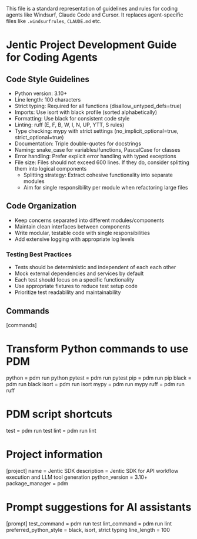 This file is a standard representation of guidelines and rules for coding agents like Windsurf, Claude Code and Cursor. It replaces agent-specific files like `.windsurfrules`, `CLAUDE.md` etc.

# Jentic Project Development Guide for Coding Agents

## Code Style Guidelines
- Python version: 3.10+
- Line length: 100 characters
- Strict typing: Required for all functions (disallow_untyped_defs=true)
- Imports: Use isort with black profile (sorted alphabetically)
- Formatting: Use black for consistent code style
- Linting: ruff (E, F, B, W, I, N, UP, YTT, S rules)
- Type checking: mypy with strict settings (no_implicit_optional=true, strict_optional=true)
- Documentation: Triple double-quotes for docstrings
- Naming: snake_case for variables/functions, PascalCase for classes
- Error handling: Prefer explicit error handling with typed exceptions
- File size: Files should not exceed 600 lines. If they do, consider splitting them into logical components
  - Splitting strategy: Extract cohesive functionality into separate modules
  - Aim for single responsibility per module when refactoring large files

## Code Organization
- Keep concerns separated into different modules/components
- Maintain clean interfaces between components
- Write modular, testable code with single responsibilities
- Add extensive logging with appropriate log levels

### Testing Best Practices
- Tests should be deterministic and independent of each each other
- Mock external dependencies and services by default
- Each test should focus on a specific functionality
- Use appropriate fixtures to reduce test setup code
- Prioritize test readability and maintainability

## Commands
[commands]
# Transform Python commands to use PDM
python = pdm run python
pytest = pdm run pytest
pip = pdm run pip
black = pdm run black
isort = pdm run isort
mypy = pdm run mypy
ruff = pdm run ruff

# PDM script shortcuts
test = pdm run test
lint = pdm run lint

# Project information
[project]
name = Jentic SDK
description = Jentic SDK for API workflow execution and LLM tool generation
python_version = 3.10+
package_manager = pdm

# Prompt suggestions for AI assistants
[prompt]
test_command = pdm run test
lint_command = pdm run lint
preferred_python_style = black, isort, strict typing
line_length = 100
